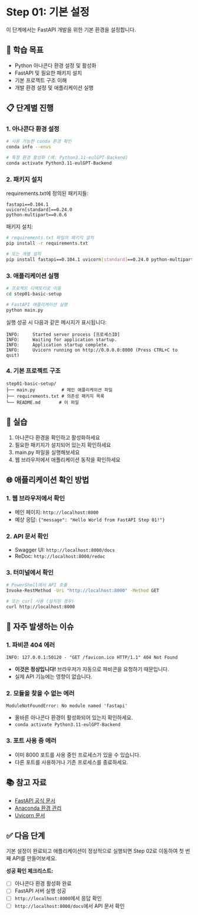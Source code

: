 # Step 01: 기본 설정

이 단계에서는 FastAPI 개발을 위한 기본 환경을 설정합니다.

## 🎯 학습 목표

- Python 아나콘다 환경 설정 및 활성화
- FastAPI 및 필요한 패키지 설치
- 기본 프로젝트 구조 이해
- 개발 환경 설정 및 애플리케이션 실행

## 📋 단계별 진행

### 1. 아나콘다 환경 설정

```bash
# 사용 가능한 conda 환경 확인
conda info --envs

# 특정 환경 활성화 (예: Python3.11-eulGPT-Backend)
conda activate Python3.11-eulGPT-Backend
```

### 2. 패키지 설치

requirements.txt에 정의된 패키지들:
```
fastapi==0.104.1
uvicorn[standard]==0.24.0
python-multipart==0.0.6
```

패키지 설치:
```bash
# requirements.txt 파일의 패키지 설치
pip install -r requirements.txt

# 또는 개별 설치
pip install fastapi==0.104.1 uvicorn[standard]==0.24.0 python-multipart==0.0.6
```

### 3. 애플리케이션 실행

```bash
# 프로젝트 디렉토리로 이동
cd step01-basic-setup

# FastAPI 애플리케이션 실행
python main.py
```

실행 성공 시 다음과 같은 메시지가 표시됩니다:
```
INFO:     Started server process [프로세스ID]
INFO:     Waiting for application startup.
INFO:     Application startup complete.
INFO:     Uvicorn running on http://0.0.0.0:8000 (Press CTRL+C to quit)
```

### 4. 기본 프로젝트 구조

```
step01-basic-setup/
├── main.py          # 메인 애플리케이션 파일
├── requirements.txt # 의존성 패키지 목록
└── README.md       # 이 파일
```

## 🔧 실습

1. 아나콘다 환경을 확인하고 활성화하세요
2. 필요한 패키지가 설치되어 있는지 확인하세요
3. main.py 파일을 실행해보세요
4. 웹 브라우저에서 애플리케이션 동작을 확인하세요

## 🌐 애플리케이션 확인 방법

### 1. 웹 브라우저에서 확인
- 메인 페이지: `http://localhost:8000`
- 예상 응답: `{"message": "Hello World from FastAPI Step 01!"}`

### 2. API 문서 확인
- Swagger UI: `http://localhost:8000/docs`
- ReDoc: `http://localhost:8000/redoc`

### 3. 터미널에서 확인
```bash
# PowerShell에서 API 호출
Invoke-RestMethod -Uri "http://localhost:8000" -Method GET

# 또는 curl 사용 (설치된 경우)
curl http://localhost:8000
```

## 🐛 자주 발생하는 이슈

### 1. 파비콘 404 에러
```
INFO: 127.0.0.1:50120 - "GET /favicon.ico HTTP/1.1" 404 Not Found
```
- **이것은 정상입니다!** 브라우저가 자동으로 파비콘을 요청하기 때문입니다.
- 실제 API 기능에는 영향이 없습니다.

### 2. 모듈을 찾을 수 없는 에러
```
ModuleNotFoundError: No module named 'fastapi'
```
- 올바른 아나콘다 환경이 활성화되어 있는지 확인하세요.
- `conda activate Python3.11-eulGPT-Backend`

### 3. 포트 사용 중 에러
- 이미 8000 포트를 사용 중인 프로세스가 있을 수 있습니다.
- 다른 포트를 사용하거나 기존 프로세스를 종료하세요.

## 📚 참고 자료

- [FastAPI 공식 문서](https://fastapi.tiangolo.com/)
- [Anaconda 환경 관리](https://docs.conda.io/projects/conda/en/latest/user-guide/tasks/manage-environments.html)
- [Uvicorn 문서](https://www.uvicorn.org/)

## ✅ 다음 단계

기본 설정이 완료되고 애플리케이션이 정상적으로 실행되면 Step 02로 이동하여 첫 번째 API를 만들어보세요.

**성공 확인 체크리스트:**
- [ ] 아나콘다 환경 활성화 완료
- [ ] FastAPI 서버 실행 성공
- [ ] `http://localhost:8000`에서 응답 확인
- [ ] `http://localhost:8000/docs`에서 API 문서 확인
